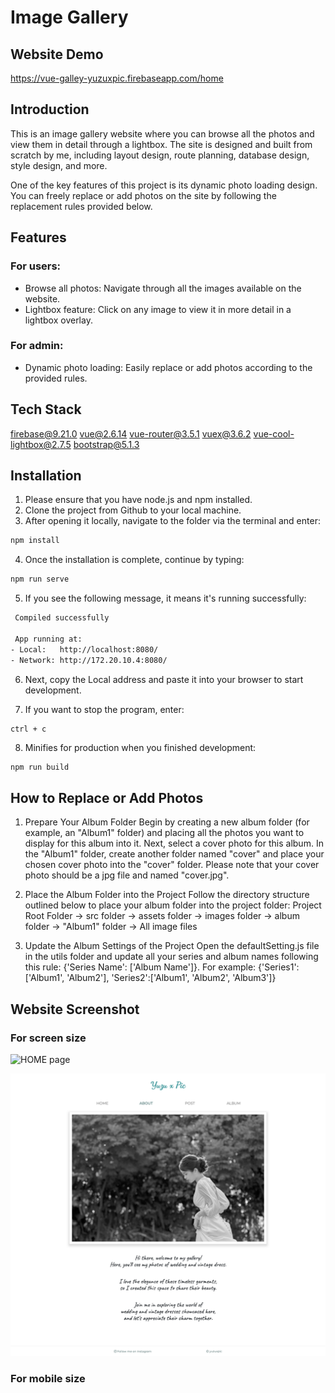 # Image Gallery

## Website Demo

https://vue-galley-yuzuxpic.firebaseapp.com/home

## Introduction

This is an image gallery website where you can browse all the photos and view them in detail through a lightbox. The site is designed and built from scratch by me, including layout design, route planning, database design, style design, and more.

One of the key features of this project is its dynamic photo loading design. You can freely replace or add photos on the site by following the replacement rules provided below.

## Features

### For users:

- Browse all photos: Navigate through all the images available on the website.
- Lightbox feature: Click on any image to view it in more detail in a lightbox overlay.

### For admin:

- Dynamic photo loading: Easily replace or add photos according to the provided rules.

## Tech Stack

firebase@9.21.0
vue@2.6.14
vue-router@3.5.1
vuex@3.6.2
vue-cool-lightbox@2.7.5
bootstrap@5.1.3

## Installation

1. Please ensure that you have node.js and npm installed.
2. Clone the project from Github to your local machine.
3. After opening it locally, navigate to the folder via the terminal and enter:

```bash
npm install
```

4. Once the installation is complete, continue by typing:

```bash
npm run serve
```

5. If you see the following message, it means it's running successfully:

```bash
 Compiled successfully

 App running at:
- Local:   http://localhost:8080/
- Network: http://172.20.10.4:8080/
```

6. Next, copy the Local address and paste it into your browser to start development.

7. If you want to stop the program, enter:

```bash
ctrl + c
```

8. Minifies for production when you finished development:

```
npm run build
```

## How to Replace or Add Photos

1. Prepare Your Album Folder
   Begin by creating a new album folder (for example, an "Album1" folder) and placing all the photos you want to display for this album into it. Next, select a cover photo for this album. In the "Album1" folder, create another folder named "cover" and place your chosen cover photo into the "cover" folder. Please note that your cover photo should be a jpg file and named "cover.jpg".

2. Place the Album Folder into the Project
   Follow the directory structure outlined below to place your album folder into the project folder:
   Project Root Folder -> src folder -> assets folder -> images folder -> album folder -> "Album1" folder -> All image files

3. Update the Album Settings of the Project
   Open the defaultSetting.js file in the utils folder and update all your series and album names following this rule: {'Series Name': ['Album Name']}.
   For example: {'Series1':['Album1', 'Album2'], 'Series2':['Album1', 'Album2', 'Album3']}

## Website Screenshot

### For screen size

![HOME page](https://github.com/YuZih/Image-Gallery/blob/main/src/assets/images/others/screenshot/forScreen/1_Home.png)

![About page](https://github.com/YuZih/Image-Gallery/blob/main/src/assets/images/others/screenshot/forScreen/2_About.png)

### For mobile size

